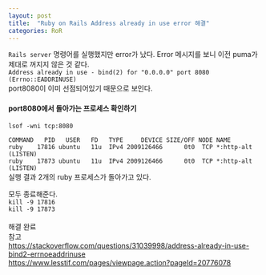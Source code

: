 ```yaml
---
layout: post
title:  "Ruby on Rails Address already in use error 해결"
categories: RoR
---
```

`Rails server` 명령어를 실행했지만 error가 났다. Error 메시지를 보니 이전 puma가 제대로 꺼지지 않은 것 같다.<br>
`Address already in use - bind(2) for "0.0.0.0" port 8080 (Errno::EADDRINUSE)`<br>
port8080이 이미 선점되어있기 때문으로 보인다.<br>

#### port8080에서 돌아가는 프로세스 확인하기
`lsof -wni tcp:8080`<br>

`COMMAND   PID   USER   FD   TYPE     DEVICE SIZE/OFF NODE NAME`<br>
`ruby    17816 ubuntu   11u  IPv4 2009126466      0t0  TCP *:http-alt (LISTEN)`<br>
`ruby    17873 ubuntu   11u  IPv4 2009126466      0t0  TCP *:http-alt (LISTEN)`<br>
실행 결과 2개의 ruby 프로세스가 돌아가고 있다.<br>

모두 종료해준다.<br>
`kill -9 17816`<br>
`kill -9 17873`<br>
<br>
해결 완료
<br>
참고<br>
<https://stackoverflow.com/questions/31039998/address-already-in-use-bind2-errnoeaddrinuse><br>
<https://www.lesstif.com/pages/viewpage.action?pageId=20776078>